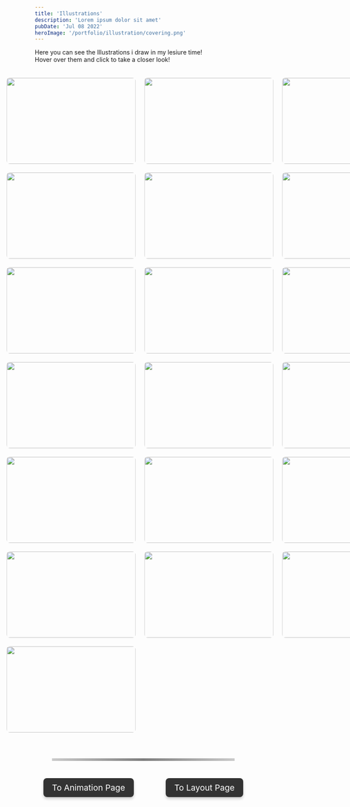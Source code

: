 ```yaml
---
title: 'Illustrations'
description: 'Lorem ipsum dolor sit amet'
pubDate: 'Jul 08 2022'
heroImage: '/portfolio/illustration/covering.png'
---
```


Here you can see the Illustrations i draw in my lesiure time!<br>Hover over them and click to take a closer look!

<!-- Gallery Container -->
<div class="gallery-container">

  <div class="image-container">
    <img src="/portfolio/illustration/pebblesempty.png"  class="clickable-image" data-title="Random Gods" data-description="Clip Studio Paint" />
    <div class="overlay">
      <h3>Random Gods</h3>
      <p>Clip Studio Paint</p>
    </div>
  </div>

  <div class="image-container">
    <img src="/portfolio/illustration/bgtyhiunhg.png"  class="clickable-image" data-title="Wreckage" data-description="Clip Studio Paint" />
    <div class="overlay">
      <h3>Wreckage</h3>
      <p>Clip Studio Paint</p>
    </div>
  </div>
  
  <div class="image-container">
    <img src="/portfolio/illustration/anatomywow.png"  class="clickable-image" data-title="Aghasta Anatomy" data-description="Clip Studio Paint" />
    <div class="overlay">
      <h3>Aghasta Anatomy</h3>
      <p>Clip Studio Paint</p>
    </div>
  </div>

  <div class="image-container">
    <img src="/portfolio/illustration/agggggg.jpg"  class="clickable-image" data-title="Aggie" data-description="Adobe Fresco" />
    <div class="overlay">
      <h3>Aggie</h3>
      <p>Adobe Fresco</p>
    </div>
  </div>
  
  <div class="image-container">
    <img src="/portfolio/illustration/eepy.png"  class="clickable-image" data-title="Hibernate" data-description="Clip Studio Paint" />
    <div class="overlay">
      <h3>Hibernate</h3>
      <p>Clip Studio Paint</p>
    </div>
  </div>

  <div class="image-container">
    <img src="/portfolio/illustration/personas.png"  class="clickable-image" data-title="Persona" data-description="Clip Studio Paint" />
    <div class="overlay">
      <h3>Persona</h3>
      <p>Clip Studio Paint</p>
    </div>
  </div>

  <div class="image-container">
    <img src="/portfolio/illustration/bee_pfp.png"  class="clickable-image" data-title="Bee Honeydew" data-description="Clip Studio Paint" />
    <div class="overlay">
      <h3>Bee Honeydew</h3>
      <p>Clip Studio Paint</p>
    </div>
  </div>
  
  <div class="image-container">
    <img src="/portfolio/illustration/kura.png"  class="clickable-image" data-title="Bee Honeydew" data-description="Clip Studio Paint" />
    <div class="overlay">
      <h3>Kura the Shulk</h3>
      <p>Clip Studio Paint</p>
    </div>
  </div>
  
  <div class="image-container">
    <img src="/portfolio/illustration/sigma wolf.png"  class="clickable-image" data-title="Golden Wolf" data-description="Clip Studio Paint" />
    <div class="overlay">
      <h3>Golden Wolf</h3>
      <p>Clip Studio Paint</p>
    </div>
  </div>
  
  <div class="image-container">
    <img src="/portfolio/illustration/ancientbg.png"  class="clickable-image" data-title="Ancient" data-description="Clip Studio Paint" />
    <div class="overlay">
      <h3>Ancient</h3>
      <p>Clip Studio Paint</p>
    </div>
  </div>
  
  <div class="image-container">
    <img src="/portfolio/illustration/halcyonpromo.png"  class="clickable-image" data-title="Iterator Funkin Promo Art" data-description="Clip Studio Paint" />
    <div class="overlay">
      <h3>Iterator Funkin Promo Art</h3>
      <p>Clip Studio Paint</p>
    </div>
  </div>
  
  <div class="image-container">
    <img src="/portfolio/illustration/titlecard.png"  class="clickable-image" data-title="Iterator Funkin Title Art" data-description="Clip Studio Paint" />
    <div class="overlay">
      <h3>Iterator Funkin Title Art</h3>
      <p>Clip Studio Paint</p>
    </div>
  </div>
  
  <div class="image-container">
    <img src="/portfolio/illustration/rwcutscene1.png"  class="clickable-image" data-title="Tethered Beyond Horizons" data-description="Clip Studio Paint" />
    <div class="overlay">
      <h3>Tethered Beyond Horizons</h3>
      <p>Clip Studio Paint</p>
    </div>
  </div>
  
  <div class="image-container">
    <img src="/portfolio/illustration/wipoutskirts.png"  class="clickable-image" data-title="Outskirts ( WIP )" data-description="Clip Studio Paint" />
    <div class="overlay">
      <h3>Outskirts ( WIP )</h3>
      <p>Clip Studio Paint</p>
    </div>
  </div>

  <div class="image-container">
    <img src="/portfolio/illustration/fluttrerbee.png"  class="clickable-image" data-title="Flutterbee" data-description="Clip Studio Paint" />
    <div class="overlay">
      <h3>Flutterbee</h3>
      <p>Clip Studio Paint</p>
    </div>
  </div>

  <div class="image-container">
    <img src="/portfolio/illustration/hopskotch.png" class="clickable-image" data-title="Hopskotch" data-description="Clip Studio Paint" />
    <div class="overlay">
      <h3>Hopskotch</h3>
      <p>Clip Studio Paint</p>
    </div>
  </div>

  <div class="image-container">
    <img src="/portfolio/illustration/image.png"  class="clickable-image" data-title="Heavy" data-description="Adobe Fresco" />
    <div class="overlay">
      <h3>Heavy</h3>
      <p>Adobe Fresco</p>
    </div>
  </div>

  <div class="image-container">
    <img src="/portfolio/illustration/Zurra The Sea Bunny Reference.png"  class="clickable-image" data-title="Zurra Reference" data-description="Clip Studio Paint" />
    <div class="overlay">
      <h3>Zurra Reference</h3>
      <p>Clip Studio Paint</p>
    </div>
  </div>

  <div class="image-container">
    <img src="/portfolio/illustration/zurstretch.png"  class="clickable-image" data-title="Zurra Stretch" data-description="Clip Studio Paint" />
    <div class="overlay">
      <h3>Zurra Stretch</h3>
      <p>Clip Studio Paint</p>
    </div>
  </div>
</div>

<div id="image-modal" class="modal">
  <span class="close" id="close-modal">&times;</span>
  <img class="modal-content" id="modal-img" />
  <div class="modal-description">
    <h3 id="modal-title"></h3>
    <p id="modal-description-text"></p>
  </div>
</div>

<hr class="custom-line">

<div class="button-container">
  <a href="/blog/animation" class="button left-button">To Animation Page</a>
  <a href="/blog/layout" class="button right-button">To Layout Page</a>
</div>

<style>
/* Container to position buttons */
.button-container {
  top: 100%; /* Center vertically */
  width: 100%;
  display: flex;
  justify-content: space-between;
  pointer-events: none; /* Disable interference for non-interactive areas */
}

/* General button styles */
.button {
  pointer-events: auto; /* Enable interaction for buttons */
  padding: 10px 20px;
  background: #333;
  color: white;
  text-decoration: none;
  font-size: 1.2rem;
  border-radius: 8px;
  transition: transform 0.3s ease, background-color 0.3s ease;
  box-shadow: 0 4px 6px rgba(0, 0, 0, 0.2);
}

/* Position buttons */
.left-button {
  margin-left: 20px;
}

.right-button {
  margin-right: 20px;
}

/* Hover effect */
.button:hover {
  transform: scale(1.02); /* Grow on hover */
  background-color: #555; /* Change color on hover */
}


/* Custom line divider */
.custom-line {
  border: 0;
  height: 6px;
  background: linear-gradient(to right, rgba(0, 0, 0, 0.2), rgba(0, 0, 0, 0.5), rgba(0, 0, 0, 0.2));
  margin: 40px;
}

/* Gallery Layout */
.gallery-container {
  display: grid;
  grid-template-columns: repeat(3, 1fr); /* 3 columns for desktop */
  gap: 20px;
  justify-items: center; /* Center individual items in each grid cell */
  padding: 20px;
  max-width: 1200px; /* Set a max width to keep the gallery layout neat */
  margin: 0 auto; /* Center the gallery container on the x-axis */
  transform: translateX(-17%);
}

.image-container {
  position: relative;
  width: 300px;
  height: 200px;
  overflow: hidden;
  cursor: pointer;
  transition: transform 0.3s ease-out;
}

.image-container img {
  width: 100%;
  height: 100%;
  object-fit: cover;
  border-radius: 8px;
}

/* Overlay for hover effect */
.overlay {
  position: absolute;
  top: 0;
  left: 0;
  right: 0;
  bottom: 0;
  background: rgba(0, 0, 0, 0.8);
  color: white;
  opacity: 0;
  transition: opacity 0.3s ease;
  display: flex;
  flex-direction: column;
  justify-content: center;
  align-items: center;
  text-align: center;
  pointer-events: none;
}

.overlay h3 {
  font-size: 18px;
  margin: 5px 0;
}

.overlay p {
  font-size: 14px;
  margin: 0;
}

.image-container:hover .overlay {
  opacity: 1;
}

/* Modal Styling */
.modal {
  display: none;
  position: fixed;
  z-index: 100;
  left: 0;
  top: 0;
  width: 100%;
  height: 100%;
  background-color: rgba(0, 0, 0, 0.8); /* Dark background overlay */
  justify-content: center;
  align-items: center;
  opacity: 0;
  transition: opacity 0.2s ease;
}

.modal-content {
  max-width: 70%;
  max-height: 70%;
  margin: auto;
  display: block;
  box-shadow: 0 4px 8px rgba(0, 0, 0, 0.5);
}

.close {
  position: absolute;
  top: 20px;
  right: 20px;
  color: #fff;
  font-size: 40px;
  font-weight: bold;
  cursor: pointer;
  z-index: 2;
}

.modal-description {
  color: white;
  text-align: center;
  margin-top: 20px;
  transform: translateX(-80%);
}

.modal-description h3 {
  font-size: 24px;
  margin-bottom: 10px;
}

.modal-description p {
  font-size: 16px;
}

/* Responsive Layout for Mobile */
@media (max-width: 768px) {
  .gallery-container {
    grid-template-columns: 1fr; /* Single-column layout for mobile */
    gap: 15px;
    padding: 10px;
	transform: translateX(0%);
  }

  .image-container {
    width: 100%; /* Full width for mobile */
    height: auto;
  }

  /* Hide the modal for mobile */
  .modal {
    display: none;
  }
}

/* Modal Styling */
.modal {
  display: none;
  position: fixed;
  z-index: 10;
  left: 0;
  top: 0;
  width: 100%;
  height: 100%;
  background-color: rgba(0, 0, 0, 0.8); /* Dark background overlay */
  justify-content: center;
  align-items: center;
  opacity: 0;
  transition: opacity 0.2s ease;
    backdrop-filter: blur(10px); /* Apply blur effect to the background */
  -webkit-backdrop-filter: blur(10px); /* For Safari support */
}

/* Modal Content */
.modal-content {
  max-width: 70%;
  max-height: 70%;
  margin: auto;
  display: block;
  transform: none; /* Removed translateX */
  position: relative; /* Ensures positioning relative to the parent container */
  display: flex; /* Enables flexbox */
  justify-content: center; /* Center horizontally */
  align-items: center; /* Center vertically */
  padding: 10px; /* Optional: adds padding around the content */
}

/* Modal Description */
.modal-description {
  color: white;
  text-align: center;
  position: absolute;
  bottom: 20px; /* Adjust the distance from the bottom */
  left: 50%; /* Center horizontally */
  transform: translateX(-50%); /* Offset by 50% of its width to perfectly center */
  width: 100%; /* Ensure description stays within the modal's width */
}


/* Responsive Layout for Mobile */
@media (max-width: 768px) {
  /* Ensure modal content and description are centered */
  .modal-content {
    max-width: 90%; /* Ensure it doesn't overflow on mobile */
    max-height: 90%; /* Adjust the max height to fit better on small screens */
    transform: translateX(0); /* Remove horizontal translation */
  }

  .modal-description {
    width: 100%; /* Ensure the description takes the full width */
    transform: translateY(20px); /* Adjust vertical position */
    margin-top: 20px; /* Adjust spacing between the image and description */
	transform: translateX(-50%);
  }
}

@media (max-width: 480px) {
  .modal-description h3 {
    font-size: 18px; /* Smaller title size for small screens */
  }

  .modal-description p {
    font-size: 14px; /* Smaller text for description */
  }
}

/* Smaller Mobile Devices */
@media (max-width: 480px) {
  .overlay h3 {
    font-size: 14px;
  }

  .overlay p {
    font-size: 10px;
  }
}
</style>

<script>
// Get the modal and image elements
const modal = document.getElementById("image-modal");
const modalImg = document.getElementById("modal-img");
const closeModal = document.getElementById("close-modal");

// Get the modal title and description elements
const modalTitle = document.getElementById("modal-title");
const modalDescriptionText = document.getElementById("modal-description-text");

// Get all images with the class 'clickable-image'
const images = document.querySelectorAll(".clickable-image");

// Loop through each image and add an event listener
images.forEach((img) => {
  img.addEventListener("click", (e) => {
    modal.style.display = "flex"; // Show the modal
    modal.style.opacity = 1; // Fade in the modal
    modalImg.src = e.target.src; // Set the modal image source to the clicked image

    // Get the title and description from the clicked image's data attributes
    modalTitle.textContent = e.target.getAttribute("data-title");
    modalDescriptionText.textContent = e.target.getAttribute("data-description");
  });
});

// Close the modal when clicking the 'X' button
closeModal.addEventListener("click", () => {
  modal.style.opacity = 0; // Fade out the modal
  setTimeout(() => {
    modal.style.display = "none"; // Hide the modal after the fade-out
  }, 500); // Match the fade-out time (0.5s)
});

// Close the modal when clicking anywhere outside the image
window.addEventListener("click", (e) => {
  if (e.target === modal) {
    modal.style.opacity = 0; // Fade out the modal
    setTimeout(() => {
      modal.style.display = "none"; // Hide the modal after the fade-out
    }, 500); // Match the fade-out time (0.5s)
  }
});
</script>